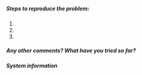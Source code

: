 ##### Steps to reproduce the problem:

1.
2.
3.


##### Any other comments? What have you tried so far?



##### System information

<!-- Paste the output of "spidy --version" here. -->
